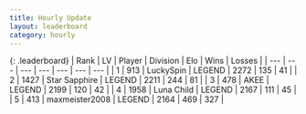 ```yaml
---
title: Hourly Update
layout: leaderboard
category: hourly
---
```


{: .leaderboard}
| Rank | LV | Player | Division | Elo | Wins | Losses |
| --- | --- | --- | --- | --- | --- | --- |
| <span data-change="0">1</span> | 913 | <span title="ID: 498412">LuckySpin</span> | LEGEND | <span data-change="0">2272</span> | <span data-change="0">135</span> | <span data-change="0">41</span> |
| <span data-change="0">2</span> | 1427 | <span title="ID: 315148">Star Sapphire</span> | LEGEND | <span data-change="0">2211</span> | <span data-change="0">244</span> | <span data-change="0">81</span> |
| <span data-change="0">3</span> | 478 | <span title="ID: 455100">AKEE</span> | LEGEND | <span data-change="0">2199</span> | <span data-change="0">120</span> | <span data-change="0">42</span> |
| <span data-change="0">4</span> | 1958 | <span title="ID: 164871">Luna Child</span> | LEGEND | <span data-change="0">2167</span> | <span data-change="0">111</span> | <span data-change="0">45</span> |
| <span data-change="0">5</span> | 413 | <span title="ID: 410122">maxmeister2008</span> | LEGEND | <span data-change="0">2164</span> | <span data-change="0">469</span> | <span data-change="0">327</span> |
